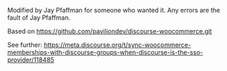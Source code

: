 Modified by Jay Pfaffman for someone who wanted it. Any errors are the fault of Jay Pfaffman.

Based on https://github.com/paviliondev/discourse-woocommerce.git

See further: https://meta.discourse.org/t/sync-woocommerce-memberships-with-discourse-groups-when-discourse-is-the-sso-provider/118485
